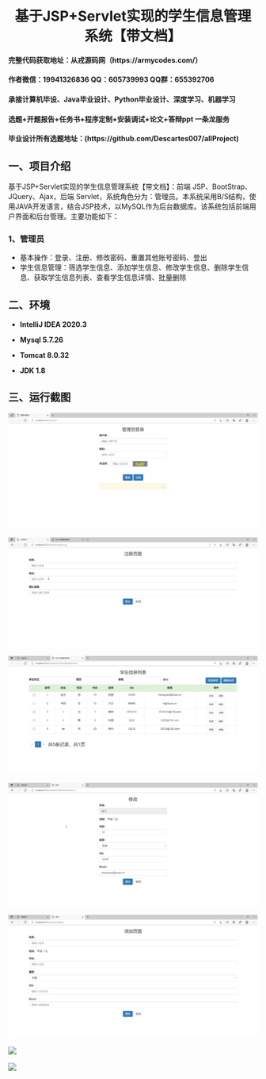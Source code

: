 <p><h1 align="center">基于JSP+Servlet实现的学生信息管理系统【带文档】</h1></p>

<h4> 完整代码获取地址：从戎源码网（https://armycodes.com/） </h4>
<h4> 作者微信：19941326836 QQ：605739993 QQ群：655392706 </h4>
<h4> 承接计算机毕设、Java毕业设计、Python毕业设计、深度学习、机器学习 </h4>
<h4> 选题+开题报告+任务书+程序定制+安装调试+论文+答辩ppt 一条龙服务 </h4>
<h4> 毕业设计所有选题地址：(https://github.com/Descartes007/allProject) </h4>

## 一、项目介绍

基于JSP+Servlet实现的学生信息管理系统【带文档】：前端 JSP、BootStrap、JQuery、Ajax，后端 Servlet，系统角色分为：管理员。本系统采用B/S结构，使用JAVA开发语言，结合JSP技术，以MySQL作为后台数据库。该系统包括前端用户界面和后台管理。主要功能如下：

### 1、管理员
- 基本操作：登录、注册、修改密码、重置其他账号密码、登出
- 学生信息管理：筛选学生信息、添加学生信息、修改学生信息、删除学生信息、获取学生信息列表、查看学生信息详情、批量删除

## 二、环境

- <b>IntelliJ IDEA 2020.3</b>

- <b>Mysql 5.7.26</b>

- <b>Tomcat 8.0.32</b>

- <b>JDK 1.8</b>


## 三、运行截图
![](screenshot/1.png)

![](screenshot/2.png)

![](screenshot/3.png)

![](screenshot/4.png)

![](screenshot/5.png)

![](screenshot/6.png)

![](screenshot/7.png)
